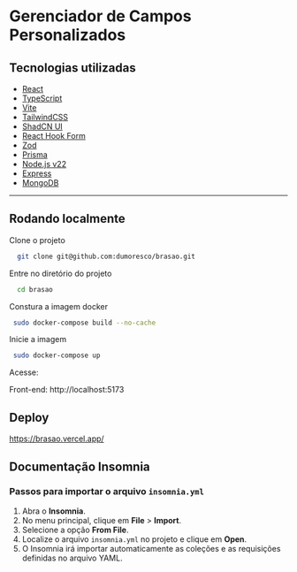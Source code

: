
# Gerenciador de Campos Personalizados




## Tecnologias utilizadas

- [React](https://reactjs.org/)
- [TypeScript](https://www.typescriptlang.org/)
- [Vite](https://vitejs.dev/)
- [TailwindCSS](https://tailwindcss.com/)
- [ShadCN UI](https://ui.shadcn.com/)
- [React Hook Form](https://react-hook-form.com/)
- [Zod](https://zod.dev/)
- [Prisma](https://www.prisma.io/)
- [Node.js v22](https://nodejs.org/)
- [Express](https://expressjs.com/)
- [MongoDB](https://www.mongodb.com/)

---


## Rodando localmente

Clone o projeto

```bash
  git clone git@github.com:dumoresco/brasao.git
```

Entre no diretório do projeto

```bash
  cd brasao
```

Constura a imagem docker
```bash
 sudo docker-compose build --no-cache       
```

Inicie a imagem
```bash
 sudo docker-compose up
```


Acesse:

Front-end: http://localhost:5173

## Deploy
https://brasao.vercel.app/


## Documentação Insomnia

### Passos para importar o arquivo `insomnia.yml`

1. Abra o **Insomnia**.
2. No menu principal, clique em **File** > **Import**.
3. Selecione a opção **From File**.
4. Localize o arquivo `insomnia.yml` no projeto e clique em **Open**.
5. O Insomnia irá importar automaticamente as coleções e as requisições definidas no arquivo YAML.
